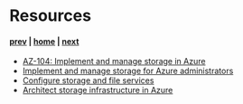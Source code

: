 # Resources

#### [prev](./postgolive.md) | [home](./readme.md)  | [next](./readme.md)

- [AZ-104: Implement and manage storage in Azure](https://learn.microsoft.com/en-us/training/paths/az-104-manage-storage/)
- [Implement and manage storage for Azure administrators](https://learn.microsoft.com/en-us/training/paths/azure-administrator-manage-storage/)
- [Configure storage and file services](https://learn.microsoft.com/en-us/training/paths/configure-storage-file-services/)
- [Architect storage infrastructure in Azure](https://learn.microsoft.com/en-us/training/paths/architect-storage-infrastructure/)
